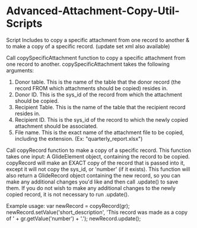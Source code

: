 # Advanced-Attachment-Copy-Util-Scripts
Script Includes to copy a specific attachment from one record to another &amp; to make a copy of a specific record. (update set xml also available)



Call copySpecificAttachment function to copy a specific attachment from one record to another. 
copySpecificAttachment takes the following arguments: 
1. Donor table. This is the name of the table that the donor record (the record FROM which attachments should be copied) resides in. 
2. Donor ID. This is the sys_id of the record from which the attachment should be copied. 
3. Recipient Table. This is the name of the table that the recipient record resides in. 
4. Recipient ID. This is the sys_id of the record to which the newly copied attachment should be associated. 
5. File name. This is the exact name of the attachment file to be copied, including the extension. (Ex: "quarterly_report.xlsx")


Call copyRecord function to make a copy of a specific record. 
This function takes one input: A GlideElement object, containing the record to be copied. 
copyRecord will make an EXACT copy of the record that is passed into it, except it will not copy the sys_id, or 'number' (if it exists). 
This function will also return a GlideRecord object containing the new record, so you can make any additional changes you'd like and then call .update() to save them. 
If you do not wish to make any additional changes to the newly copied record, it is not necessary to run .update(). 

Example usage: 
var newRecord = copyRecord(gr);
newRecord.setValue('short_description', 'This record was made as a copy of ' + gr.getValue('number') + '.');
newRecord.update();
